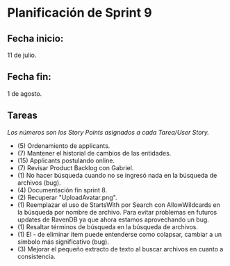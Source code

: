 # Planificación de Sprint 9

## Fecha inicio:
 11 de julio.
## Fecha fin:
 1 de agosto.
## Tareas

*Los números son los Story Points asignados a cada Tarea/User Story.*

* (5) Ordenamiento de applicants.
* (7) Mantener el historial de cambios de las entidades.
* (15) Applicants postulando online.
* (7) Revisar Product Backlog con Gabriel.
* (1) No hacer búsqueda cuando no se ingresó nada en la búsqueda de archivos (bug).
* (4) Documentación fin sprint 8.
* (2) Recuperar "UploadAvatar.png".
* (1) Reemplazar el uso de StartsWith por Search con AllowWildcards en la búsqueda por nombre de archivo. Para evitar problemas en futuros updates de RavenDB ya que ahora estamos aprovechando un bug.
* (1) Resaltar términos de búsqueda  en la búsqueda de archivos.
* (1) El - de eliminar ítem puede entenderse como colapsar, cambiar a un símbolo más significativo (bug).
* (3) Mejorar el pequeño extracto de texto al buscar archivos en cuanto a consistencia.


